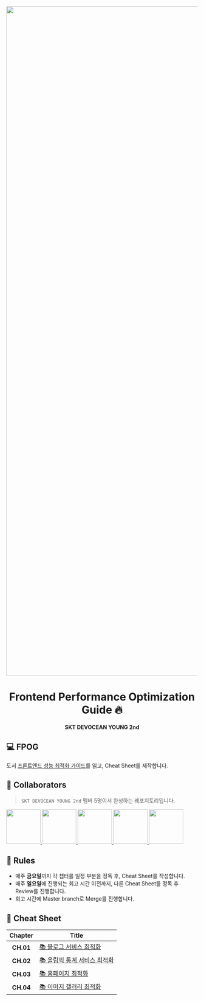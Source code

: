 <div align="center">
<img width="1760" alt="Example" src="https://github.com/DEVOCEAN-YOUNG-FPOG/FPOG/assets/44965706/2ba91ef7-add9-4280-9457-f875e6caa3ce">

# Frontend Performance Optimization Guide 🔥

**SKT DEVOCEAN YOUNG 2nd**

</div>

## 💻 FPOG

도서 [프론트엔드 성능 최적화 가이드](http://www.yes24.com/Product/Goods/92742567)를 읽고, Cheat Sheet를 제작합니다.

## 🤖 Collaborators

> `SKT DEVOCEAN YOUNG 2nd` 멤버 5명이서 완성하는 레포지토리입니다.

<p>
<a href="https://github.com/jwo0o0">
    <img src="https://avatars.githubusercontent.com/u/70098708?v=4" width="90">
</a>
<a href="https://github.com/mimmmji">
    <img src="https://avatars.githubusercontent.com/u/117897253?v=4" width="90">
</a>
<a href="https://github.com/Jun99uu">
    <img src="https://github.com/Jun99uu.png" width="90">
</a>
<a href="https://github.com/ryuni-dev">
    <img src="https://avatars.githubusercontent.com/u/76591700?v=4" width="90">
</a>
<a href="https://github.com/whateveriiwant">
    <img src="https://avatars.githubusercontent.com/u/80333011?v=4" width="90">
</a>
</p>

## 👏 Rules

- 매주 **금요일**까지 각 챕터를 일정 부분을 정독 후, Cheat Sheet를 작성합니다.
- 매주 **일요일**에 진행되는 회고 시간 이전까지, 다른 Cheat Sheet를 정독 후 Review를 진행합니다.
- 회고 시간에 Master branch로 Merge를 진행합니다.

## 📎 Cheat Sheet

<!-- prettier-ignore -->
|**Chapter**|**Title**|
|:-:|-|
|**CH.01**|[📚 블로그 서비스 최적화]()|
|**CH.02**|[📚 올림픽 통계 서비스 최적화]()|
|**CH.03**|[📚 홈페이지 최적화]()|
|**CH.04**|[📚 이미지 갤러리 최적화]()|
